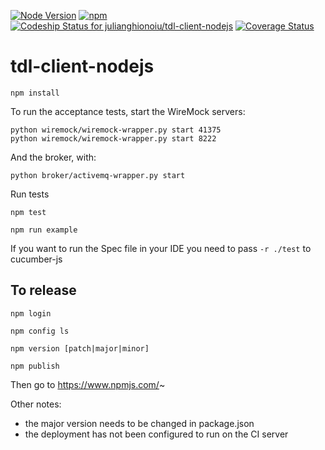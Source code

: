 [![Node Version](http://img.shields.io/badge/Node-5.6.0-green.svg)](https://nodejs.org/dist/latest-v5.x/)
[![npm](http://img.shields.io/npm/v/tdl-client.svg?maxAge=2592000)](https://www.npmjs.com/package/tdl-client)
[![Codeship Status for julianghionoiu/tdl-client-nodejs](https://img.shields.io/codeship/f6d0ec40-2c31-0134-f32a-2a45120acafc.svg)](https://codeship.com/projects/163364)
[![Coverage Status](https://coveralls.io/repos/github/julianghionoiu/tdl-client-nodejs/badge.svg?branch=master)](https://coveralls.io/github/julianghionoiu/tdl-client-nodejs?branch=master)

# tdl-client-nodejs

`npm install`

To run the acceptance tests, start the WireMock servers:
```
python wiremock/wiremock-wrapper.py start 41375
python wiremock/wiremock-wrapper.py start 8222
```

And the broker, with:
```
python broker/activemq-wrapper.py start
```

Run tests
```
npm test
```

`npm run example`

If you want to run the Spec file in your IDE you need to pass `-r ./test` to cucumber-js


## To release

`npm login`

`npm config ls`

`npm version [patch|major|minor]`

`npm publish`

Then go to https://www.npmjs.com/~

Other notes:
- the major version needs to be changed in package.json
- the deployment has not been configured to run on the CI server